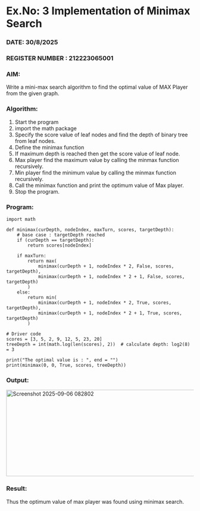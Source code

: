 # Ex.No: 3  Implementation of Minimax Search
### DATE: 30/8/2025                                                                           
### REGISTER NUMBER : 212223065001 
### AIM: 
Write a mini-max search algorithm to find the optimal value of MAX Player from the given graph.
### Algorithm:
1. Start the program
2. import the math package
3. Specify the score value of leaf nodes and find the depth of binary tree from leaf nodes.
4. Define the minimax function
5. If maximum depth is reached then get the score value of leaf node.
6. Max player find the maximum value by calling the minmax function recursively.
7. Min player find the minimum value by calling the minmax function recursively.
8. Call the minimax function  and print the optimum value of Max player.
9. Stop the program. 

### Program:

```
import math

def minimax(curDepth, nodeIndex, maxTurn, scores, targetDepth):
    # base case : targetDepth reached
    if (curDepth == targetDepth):
        return scores[nodeIndex]

    if maxTurn:
        return max(
            minimax(curDepth + 1, nodeIndex * 2, False, scores, targetDepth),
            minimax(curDepth + 1, nodeIndex * 2 + 1, False, scores, targetDepth)
        )
    else:
        return min(
            minimax(curDepth + 1, nodeIndex * 2, True, scores, targetDepth),
            minimax(curDepth + 1, nodeIndex * 2 + 1, True, scores, targetDepth)
        )

# Driver code
scores = [3, 5, 2, 9, 12, 5, 23, 20]
treeDepth = int(math.log(len(scores), 2))  # calculate depth: log2(8) = 3

print("The optimal value is : ", end = "")
print(minimax(0, 0, True, scores, treeDepth))
```

### Output:

<img width="832" height="232" alt="Screenshot 2025-09-06 082802" src="https://github.com/user-attachments/assets/a7ebf5ee-745c-4737-8ba6-4c8d5c2cf9b4" />


### Result:
Thus the optimum value of max player was found using minimax search.
